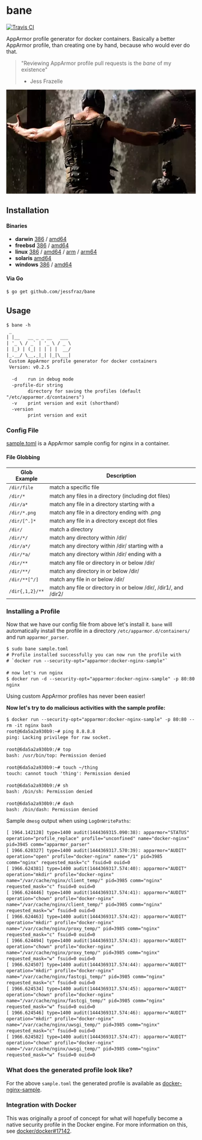 # bane

[![Travis CI](https://travis-ci.org/jessfraz/bane.svg?branch=master)](https://travis-ci.org/jessfraz/bane)

AppArmor profile generator for docker containers. Basically a better AppArmor
profile, than creating one by hand, because who would ever do that.

> "Reviewing AppArmor profile pull requests is the _bane_ of my existence"
>  - Jess Frazelle

![bane](bane.jpg)


## Installation

#### Binaries

- **darwin** [386](https://github.com/jessfraz/bane/releases/download/v0.2.5/bane-darwin-386) / [amd64](https://github.com/jessfraz/bane/releases/download/v0.2.5/bane-darwin-amd64)
- **freebsd** [386](https://github.com/jessfraz/bane/releases/download/v0.2.5/bane-freebsd-386) / [amd64](https://github.com/jessfraz/bane/releases/download/v0.2.5/bane-freebsd-amd64)
- **linux** [386](https://github.com/jessfraz/bane/releases/download/v0.2.5/bane-linux-386) / [amd64](https://github.com/jessfraz/bane/releases/download/v0.2.5/bane-linux-amd64) / [arm](https://github.com/jessfraz/bane/releases/download/v0.2.5/bane-linux-arm) / [arm64](https://github.com/jessfraz/bane/releases/download/v0.2.5/bane-linux-arm64)
- **solaris** [amd64](https://github.com/jessfraz/bane/releases/download/v0.2.5/bane-solaris-amd64)
- **windows** [386](https://github.com/jessfraz/bane/releases/download/v0.2.5/bane-windows-386) / [amd64](https://github.com/jessfraz/bane/releases/download/v0.2.5/bane-windows-amd64)

#### Via Go

```bash
$ go get github.com/jessfraz/bane
```

## Usage

```console
$ bane -h
 _
| |__   __ _ _ __   ___
| '_ \ / _` | '_ \ / _ \
| |_) | (_| | | | |  __/
|_.__/ \__,_|_| |_|\___|
 Custom AppArmor profile generator for docker containers
 Version: v0.2.5

  -d    run in debug mode
  -profile-dir string
        directory for saving the profiles (default "/etc/apparmor.d/containers")
  -v    print version and exit (shorthand)
  -version
        print version and exit
```

### Config File

[sample.toml](sample.toml) is a AppArmor sample config for nginx in a container.

#### File Globbing

| Glob Example  | Description |
| ------------- | ------------- |
| `/dir/file` |   match a specific file |
| `/dir/*`        | match any files in a directory (including dot files) |
| `/dir/a*`      | match any file in a directory starting with a |
| `/dir/*.png`    | match any file in a directory ending with .png |
| `/dir/[^.]*`   | match any file in a directory except dot files |
| `/dir/`        | match a directory |
| `/dir/*/`       | match any directory within /dir/ |
| `/dir/a*/`     | match any directory within /dir/ starting with a |
| `/dir/*a/`     | match any directory within /dir/ ending with a |
| `/dir/**`       | match any file or directory in or below /dir/ |
| `/dir/**/`     | match any directory in or below /dir/ |
| `/dir/**[^/]`   | match any file in or below /dir/ |
| `/dir{,1,2}/**` | match any file or directory in or below /dir/, /dir1/, and /dir2/ |

### Installing a Profile

Now that we have our config file from above let's install it. `bane` will
automatically install the profile in a directory
`/etc/apparmor.d/containers/` and run `apparmor_parser`.

```console
$ sudo bane sample.toml
# Profile installed successfully you can now run the profile with
# `docker run --security-opt="apparmor:docker-nginx-sample"`

# now let's run nginx
$ docker run -d --security-opt="apparmor:docker-nginx-sample" -p 80:80 nginx
```

Using custom AppArmor profiles has never been easier!

**Now let's try to do malicious activities with the sample profile:**

```console
$ docker run --security-opt="apparmor:docker-nginx-sample" -p 80:80 --rm -it nginx bash
root@6da5a2a930b9:~# ping 8.8.8.8
ping: Lacking privilege for raw socket.

root@6da5a2a930b9:/# top
bash: /usr/bin/top: Permission denied

root@6da5a2a930b9:~# touch ~/thing
touch: cannot touch 'thing': Permission denied

root@6da5a2a930b9:/# sh
bash: /bin/sh: Permission denied

root@6da5a2a930b9:/# dash
bash: /bin/dash: Permission denied
```


Sample `dmesg` output when using `LogOnWritePaths`:

```
[ 1964.142128] type=1400 audit(1444369315.090:38): apparmor="STATUS" operation="profile_replace" profile="unconfined" name="docker-nginx" pid=3945 comm="apparmor_parser"
[ 1966.620327] type=1400 audit(1444369317.570:39): apparmor="AUDIT" operation="open" profile="docker-nginx" name="/1" pid=3985 comm="nginx" requested_mask="c" fsuid=0 ouid=0
[ 1966.624381] type=1400 audit(1444369317.574:40): apparmor="AUDIT" operation="mkdir" profile="docker-nginx" name="/var/cache/nginx/client_temp/" pid=3985 comm="nginx" requested_mask="c" fsuid=0 ouid=0
[ 1966.624446] type=1400 audit(1444369317.574:41): apparmor="AUDIT" operation="chown" profile="docker-nginx" name="/var/cache/nginx/client_temp/" pid=3985 comm="nginx" requested_mask="w" fsuid=0 ouid=0
[ 1966.624463] type=1400 audit(1444369317.574:42): apparmor="AUDIT" operation="mkdir" profile="docker-nginx" name="/var/cache/nginx/proxy_temp/" pid=3985 comm="nginx" requested_mask="c" fsuid=0 ouid=0
[ 1966.624494] type=1400 audit(1444369317.574:43): apparmor="AUDIT" operation="chown" profile="docker-nginx" name="/var/cache/nginx/proxy_temp/" pid=3985 comm="nginx" requested_mask="w" fsuid=0 ouid=0
[ 1966.624507] type=1400 audit(1444369317.574:44): apparmor="AUDIT" operation="mkdir" profile="docker-nginx" name="/var/cache/nginx/fastcgi_temp/" pid=3985 comm="nginx" requested_mask="c" fsuid=0 ouid=0
[ 1966.624534] type=1400 audit(1444369317.574:45): apparmor="AUDIT" operation="chown" profile="docker-nginx" name="/var/cache/nginx/fastcgi_temp/" pid=3985 comm="nginx" requested_mask="w" fsuid=0 ouid=0
[ 1966.624546] type=1400 audit(1444369317.574:46): apparmor="AUDIT" operation="mkdir" profile="docker-nginx" name="/var/cache/nginx/uwsgi_temp/" pid=3985 comm="nginx" requested_mask="c" fsuid=0 ouid=0
[ 1966.624582] type=1400 audit(1444369317.574:47): apparmor="AUDIT" operation="chown" profile="docker-nginx" name="/var/cache/nginx/uwsgi_temp/" pid=3985 comm="nginx" requested_mask="w" fsuid=0 ouid=0
```


### What does the generated profile look like?

For the above `sample.toml` the generated profile is available as [docker-nginx-sample](docker-nginx-sample).

### Integration with Docker

This was originally a proof of concept for what will hopefully become a native
security profile in the Docker engine. For more information on this, see
[docker/docker#17142](https://github.com/docker/docker/issues/17142).

